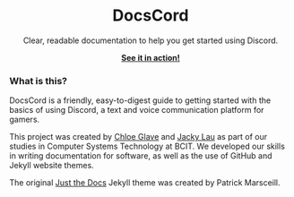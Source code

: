 <p align="center">
    <h1 align="center">DocsCord</h1>
    <p align="center">Clear, readable documentation to help you get started using Discord.</p>
    <p align="center"><strong><a href="http://chloe-glave.codes/just-the-docs/">See it in action!</a></strong>
</p>

### What is this?
DocsCord is a friendly, easy-to-digest guide to getting started with the basics of using Discord, a text 
and voice communication platform for gamers.

This project was created by [Chloe Glave](https://github.com/Cragzu/) and [Jacky Lau](https://github.com/JackyLau01/)
as part of our studies in Computer Systems Technology at BCIT. We developed our skills in writing documentation for
software, as well as the use of GitHub and Jekyll website themes.

The original [Just the Docs](https://github.com/pmarsceill/just-the-docs) Jekyll theme was created by Patrick Marsceill.